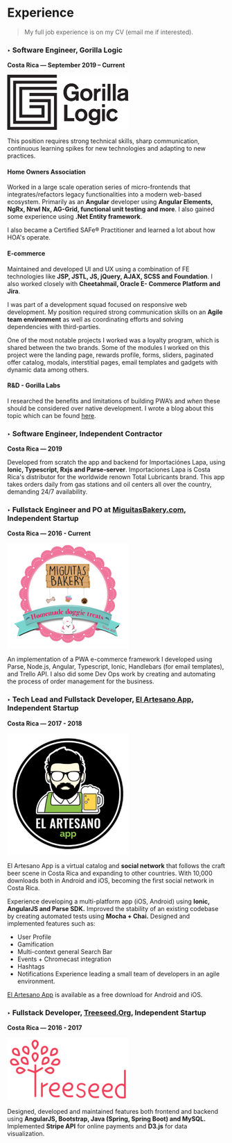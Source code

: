 # Experience

> My full job experience is on my CV (email me if interested).

### ‣ Software Engineer, Gorilla Logic

**Costa Rica ― September 2019 – Current**

<a href="http://www.gorillalogic.com/" target="_blank">
  <img width="280" src="/logo_gl.png" alt="">
</a>

This position requires strong technical skills, sharp communication, continuous learning spikes for new technologies and
adapting to new practices.

#### Home Owners Association

Worked in a large scale operation series of micro-frontends that integrates/refactors legacy functionalities into a
modern web-based ecosystem.
Primarily as an **Angular** developer using **Angular Elements, NgRx, Nrwl Nx, AG-Grid, functional unit testing and
more**. I also gained some experience using **.Net Entity framework**.

I also became a Certified SAFe® Practitioner and learned a lot about how HOA's operate.

#### E-commerce

Maintained and developed UI and UX using a combination of FE technologies like **JSP, JSTL, JS, jQuery, AJAX, SCSS and
Foundation**. I also worked closely with **Cheetahmail, Oracle E- Commerce Platform and Jira**.

I was part of a development squad focused on responsive web development. My position required strong communication
skills on an **Agile team environment** as well as coordinating efforts and solving dependencies with third-parties.

One of the most notable projects I worked was a loyalty program, which is shared between the two brands. Some of the
modules I worked on this project were the landing page, rewards profile, forms, sliders, paginated offer catalog,
modals, interstitial pages, email templates and gadgets with dynamic data among others.

#### R&D - Gorilla Labs

I researched the benefits and limitations of building PWA’s and _when_ these should be considered over native
development. I wrote a blog about this topic which can be found
[here](https://gorillalogic.com/blog/why-and-when-you-should-consider-using-pwas/).

### ‣ Software Engineer, Independent Contractor

**Costa Rica ― 2019**

Developed from scratch the app and backend for Importaciónes Lapa, using **Ionic, Typescript, Rxjs and Parse-server**.
Importaciones Lapa is Costa Rica's distributor for the worldwide renown Total Lubricants brand. This app takes orders
daily from gas stations and oil centers all over the country, demanding 24/7 availability.

### ‣ Fullstack Engineer and PO at [MiguitasBakery.com](https://miguitasbakery.com/), Independent Startup

**Costa Rica ― 2016 - Current**

<a href="https://www.miguitasbakery.com/" target="_blank">
  <img width="280" src="/logo_miguitas.png" alt="">
</a>

An implementation of a PWA e-commerce framework I developed using Parse, Node.js, Angular, Typescript, Ionic, Handlebars
(for email templates), and Trello API.
I also did some Dev Ops work by creating and automating the process of order management for the business.

### ‣ Tech Lead and Fullstack Developer, [El Artesano App](http://www.elartesanoapp.com/), Independent Startup

**Costa Rica ― 2017 - 2018**

<a href="http://www.elartesanoapp.com/" target="_blank">
  <img width="280" src="/logo_artesano.png" alt="">
</a>

El Artesano App is a virtual catalog and **social network** that follows the craft beer scene in Costa Rica and
expanding to other countries.
With 10,000 downloads both in Android and iOS, becoming the first social network in Costa Rica.

Experience developing a multi-platform app (iOS, Android) using **Ionic, AngularJS and Parse SDK.**
Improved the stability of an existing codebase by creating automated tests using **Mocha + Chai.**
Designed and implemented features such as:

- User Profile
- Gamification
- Multi-context general Search Bar
- Events + Chromecast integration
- Hashtags
- Notifications
Experience leading a small team of developers in an agile environment.

[El Artesano App](http://www.elartesanoapp.com/) is available as a free download for Android and iOS.

### ‣ Fullstack Developer, [Treeseed.Org](https://www.treeseed.org/), Independent Startup

**Costa Rica ― 2016 - 2017**

<a href="http://www.treeseed.org/" target="_blank">
  <img width="280" src="/logo_treeseed.png" alt="">
</a>

Designed, developed and maintained features both frontend and backend using **AngularJS, Bootstrap, Java (Spring, Spring
Boot) and MySQL.**
Implemented **Stripe API** for online payments and **D3.js** for data visualization.